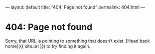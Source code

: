 —
layout: default
title: “404: Page not found”
permalink: 404.html
—

# 404: Page not found
Sorry, that URL is pointing to something that doesn’t exist. [Head back home]({{ site.url }}) to try finding it again.
